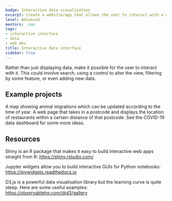 ```yaml
---
badge: Interactive data visualisation
excerpt: Create a website/app that allows the user to interact with a dataset
level: Advanced
mentors: .nan
tags:
- interactive interface
- data
- web dev
title: Interactive data interface
sidebar: true
---
```

Rather than just displaying data, make it possible for the user to interact with it. This could involve search, using a control to alter the view, filtering by some feature, or even adding new data.

## Example projects
A map showing animal migrations which can be updated according to the time of year. 
A web page that takes in a postcode and displays the location of restaurants within a certain distance of that postcode.
See the COVID-19 data dashboard for some more ideas.
 

## Resources
Shiny is an R package that makes it easy to build interactive web apps straight from R: <a href="https://shiny.rstudio.com/" rel="noopener">https://shiny.rstudio.com/</a> 

Jupyter widgets allow you to build interactive GUIs for Python notebooks: <a href="https://ipywidgets.readthedocs.io" rel="noopener">https://ipywidgets.readthedocs.io</a> 

D3.js is a powerful data visualisation library but the learning curve is quite steep. Here are some useful examples: <a href="https://observablehq.com/@d3/gallery" rel="noopener">https://observablehq.com/@d3/gallery</a>

